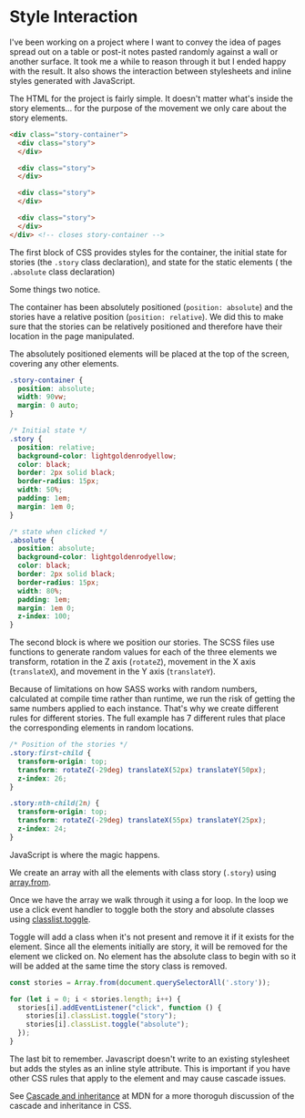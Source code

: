 # Style Interaction

I've been working on a project where I want to convey the idea of pages spread out on a table or post-it notes pasted randomly against a wall or another surface.  It took me a while to reason through it but I ended happy with the result. It also shows the interaction between stylesheets and inline styles generated with JavaScript.

The HTML for the project is fairly simple. It doesn't matter what's inside the story elements... for the purpose of the movement we only care about the story elements.

```html
<div class="story-container">
  <div class="story">
  </div>

  <div class="story">
  </div>

  <div class="story">
  </div>

  <div class="story">
  </div>
</div> <!-- closes story-container -->
```

The first block of CSS provides styles for the container, the initial state for stories (the `.story` class declaration), and state for the static elements ( the `.absolute` class declaration)

Some things two notice.

The container has been absolutely positioned (`position: absolute`) and the stories have a relative position (`position: relative`). We did this to make sure that the stories can be relatively positioned and therefore have their location in the page manipulated.

The absolutely positioned elements will be placed at the top of the screen, covering any other elements.

```css
.story-container {
  position: absolute;
  width: 90vw;
  margin: 0 auto;
}

/* Initial state */
.story {
  position: relative;
  background-color: lightgoldenrodyellow;
  color: black;
  border: 2px solid black;
  border-radius: 15px;
  width: 50%;
  padding: 1em;
  margin: 1em 0;
}

/* state when clicked */
.absolute {
  position: absolute;
  background-color: lightgoldenrodyellow;
  color: black;
  border: 2px solid black;
  border-radius: 15px;
  width: 80%;
  padding: 1em;
  margin: 1em 0;
  z-index: 100;
}
```

 The second block is where we position our stories. The SCSS files use functions to generate random values for each of the three elements we transform, rotation in the Z axis (`rotateZ`), movement in the X axis (`translateX`), and movement in the Y axis (`translateY`).

 Because of limitations on how SASS works with random numbers, calculated at compile time rather than runtime, we run the risk of getting the same numbers applied to each instance. That's why we create different rules for different stories. The full example has 7 different rules that place the corresponding elements in random locations.

```css
/* Position of the stories */
.story:first-child {
  transform-origin: top;
  transform: rotateZ(-29deg) translateX(52px) translateY(50px);
  z-index: 26;
}

.story:nth-child(2n) {
  transform-origin: top;
  transform: rotateZ(-29deg) translateX(55px) translateY(25px);
  z-index: 24;
}
```

JavaScript is where the magic happens.

We create an array with all the elements with class story (`.story`) using [array.from](https://developer.mozilla.org/en-US/docs/Web/JavaScript/Reference/Global_Objects/Array/from).

Once we have the array we walk through it using a for loop. In the loop we use a click event handler to  toggle both the story and absolute classes using [classlist.toggle](https://developer.mozilla.org/en-US/docs/Web/API/Element/classList).

Toggle will add a class when it's not present and remove it if it exists for the element. Since all the elements initially are story, it will be removed for the element we clicked on. No element has the absolute class to begin with so it will be added at the same time the story class is removed.

```js
const stories = Array.from(document.querySelectorAll('.story'));

for (let i = 0; i < stories.length; i++) {
  stories[i].addEventListener("click", function () {
    stories[i].classList.toggle("story");
    stories[i].classList.toggle("absolute");
  });
}
```

The last bit to remember. Javascript doesn't write to an existing stylesheet but adds the styles as an inline style attribute. This is important if you have other CSS rules that apply to the element and may cause cascade issues.

See [Cascade and inheritance](https://developer.mozilla.org/en-US/docs/Learn/CSS/Introduction_to_CSS/Cascade_and_inheritance) at MDN for a more thoroguh discussion of the cascade and inheritance in CSS.
